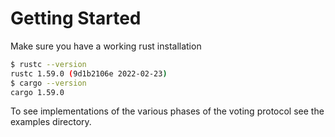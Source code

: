 # Getting Started 

Make sure you have a working rust installation

```bash
$ rustc --version
rustc 1.59.0 (9d1b2106e 2022-02-23)
$ cargo --version
cargo 1.59.0
```
To see implementations of the various phases of the voting protocol see the examples directory.

